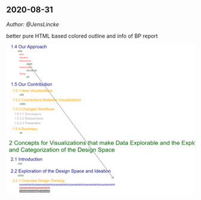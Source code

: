 ## 2020-08-31
*Author: @JensLincke*

better pure HTML based colored outline and info of BP report

![](colored_bpreport_outline.png)